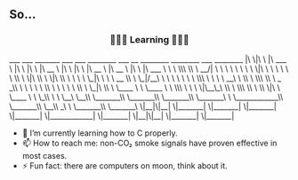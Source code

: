 ## So...

<p align="center">
 <h3 align="center">🧑🏻‍💻 Learning 🧑🏻‍💻</h3>
</p>
 ___  ___   _______    ___        ___        ________          ___       __    ________   ________   ___        ________     
|\  \|\  \ |\  ___ \  |\  \      |\  \      |\   __  \        |\  \     |\  \ |\   __  \ |\   __  \ |\  \      |\   ___ \    
\ \  \\\  \\ \   __/| \ \  \     \ \  \     \ \  \|\  \       \ \  \    \ \  \\ \  \|\  \\ \  \|\  \\ \  \     \ \  \_|\ \   
 \ \   __  \\ \  \_|/__\ \  \     \ \  \     \ \  \\\  \       \ \  \  __\ \  \\ \  \\\  \\ \   _  _\\ \  \     \ \  \ \\ \  
  \ \  \ \  \\ \  \_|\ \\ \  \____ \ \  \____ \ \  \\\  \       \ \  \|\__\_\  \\ \  \\\  \\ \  \\  \|\ \  \____ \ \  \_\\ \ 
   \ \__\ \__\\ \_______\\ \_______\\ \_______\\ \_______\       \ \____________\\ \_______\\ \__\\ _\ \ \_______\\ \_______\
    \|__|\|__| \|_______| \|_______| \|_______| \|_______|        \|____________| \|_______| \|__|\|__| \|_______| \|_______|
</p>

- 🌱 I’m currently learning how to C properly.
- 📫 How to reach me: non-CO₂ smoke signals have proven effective in most cases.
- ⚡ Fun fact: there are computers on moon, think about it.
